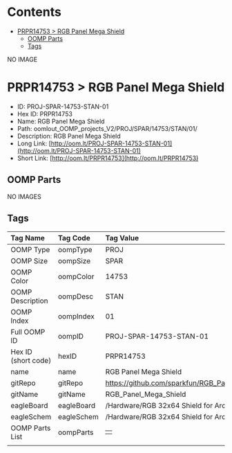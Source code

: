 



Contents
========

* [PRPR14753 > RGB Panel Mega Shield](#prpr14753--rgb-panel-mega-shield)
	* [OOMP Parts](#oomp-parts)
	* [Tags](#tags)
  
NO IMAGE  
# PRPR14753 > RGB Panel Mega Shield

- ID: PROJ-SPAR-14753-STAN-01
- Hex ID: PRPR14753
- Name: RGB Panel Mega Shield
- Path: oomlout_OOMP_projects_V2/PROJ/SPAR/14753/STAN/01/
- Description: RGB Panel Mega Shield
- Long Link: [http://oom.lt/PROJ-SPAR-14753-STAN-01](http://oom.lt/PROJ-SPAR-14753-STAN-01)
- Short Link: [http://oom.lt/PRPR14753](http://oom.lt/PRPR14753)

## OOMP Parts
  
NO IMAGES  
## Tags
  

|Tag Name|Tag Code|Tag Value|
| :--- | :--- | :--- |
|OOMP Type|oompType|PROJ|
|OOMP Size|oompSize|SPAR|
|OOMP Color|oompColor|14753|
|OOMP Description|oompDesc|STAN|
|OOMP Index|oompIndex|01|
|Full OOMP ID|oompID|PROJ-SPAR-14753-STAN-01|
|Hex ID (short code)|hexID|PRPR14753|
|name|name|RGB Panel Mega Shield|
|gitRepo|gitRepo|https://github.com/sparkfun/RGB_Panel_Mega_Shield|
|gitName|gitName|RGB_Panel_Mega_Shield|
|eagleBoard|eagleBoard|/Hardware/RGB 32x64 Shield for Arduino Mega.brd|
|eagleSchem|eagleSchem|/Hardware/RGB 32x64 Shield for Arduino Mega.sch|
|OOMP Parts List|oompParts|<table><tr><td></td></tr></table>|
||||
